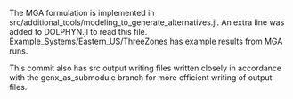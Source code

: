 The MGA formulation is implemented in src/additional_tools/modeling_to_generate_alternatives.jl. An extra line was added to DOLPHYN.jl to read this file. Example_Systems/Eastern_US/ThreeZones has example results from MGA runs.

This commit also has src output writing files written closely in accordance with the genx_as_submodule branch for more efficient writing of output files.
